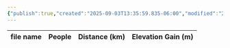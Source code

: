 ```yaml
---
{"publish":true,"created":"2025-09-03T13:35:59.835-06:00","modified":"2025-09-03T14:58:43.578-06:00","published":"2025-09-03T14:58:43.578-06:00","tags":["route"],"cssclasses":"","elevation":null,"region":"Smith-Dorrien","location":"50.7397883, -115.3037022","DWYT":null,"Kane":"Difficult","completed":false}
---
```



| file name | People | Distance (km) | Elevation Gain (m) |
| --------- | ------ | ------------- | ------------------ |